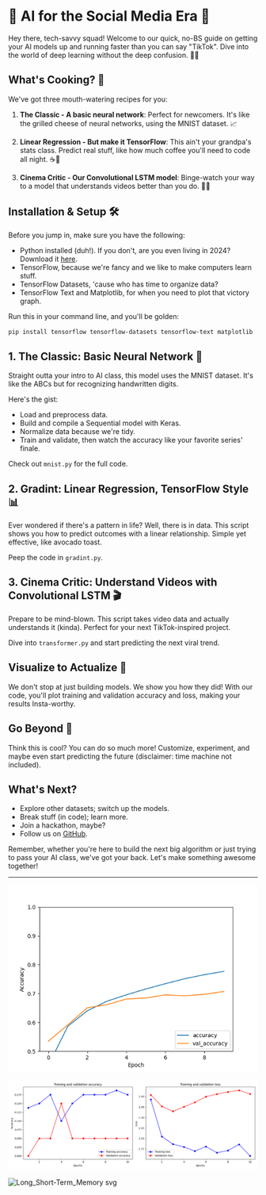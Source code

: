 # 🚀 AI for the Social Media Era 🚀

Hey there, tech-savvy squad! Welcome to our quick, no-BS guide on getting your AI models up and running faster than you can say "TikTok". Dive into the world of deep learning without the deep confusion. 🧠✨

## What's Cooking? 🍳

We've got three mouth-watering recipes for you:

1. **The Classic - A basic neural network**: Perfect for newcomers. It's like the grilled cheese of neural networks, using the MNIST dataset. 📈

2. **Linear Regression - But make it TensorFlow**: This ain't your grandpa's stats class. Predict real stuff, like how much coffee you'll need to code all night. ☕🌙

3. **Cinema Critic - Our Convolutional LSTM model**: Binge-watch your way to a model that understands videos better than you do. 🎥💡

## Installation & Setup 🛠️

Before you jump in, make sure you have the following:

- Python installed (duh!). If you don't, are you even living in 2024? Download it [here](https://www.python.org/downloads/).
- TensorFlow, because we're fancy and we like to make computers learn stuff.
- TensorFlow Datasets, 'cause who has time to organize data?
- TensorFlow Text and Matplotlib, for when you need to plot that victory graph.

Run this in your command line, and you'll be golden:

```bash
pip install tensorflow tensorflow-datasets tensorflow-text matplotlib
```

## 1. The Classic: Basic Neural Network 🍞

Straight outta your intro to AI class, this model uses the MNIST dataset. It's like the ABCs but for recognizing handwritten digits.

Here's the gist:

- Load and preprocess data.
- Build and compile a Sequential model with Keras.
- Normalize data because we're tidy.
- Train and validate, then watch the accuracy like your favorite series' finale.

Check out `mnist.py` for the full code.

## 2. Gradint: Linear Regression, TensorFlow Style 📊

Ever wondered if there's a pattern in life? Well, there is in data. This script shows you how to predict outcomes with a linear relationship. Simple yet effective, like avocado toast.

Peep the code in `gradint.py`.

## 3. Cinema Critic: Understand Videos with Convolutional LSTM 🎬

Prepare to be mind-blown. This script takes video data and actually understands it (kinda). Perfect for your next TikTok-inspired project.

Dive into `transformer.py` and start predicting the next viral trend.

## Visualize to Actualize 🌈

We don't stop at just building models. We show you how they did! With our code, you'll plot training and validation accuracy and loss, making your results Insta-worthy.

## Go Beyond 🚀

Think this is cool? You can do so much more! Customize, experiment, and maybe even start predicting the future (disclaimer: time machine not included).

## What's Next?

- Explore other datasets; switch up the models.
- Break stuff (in code); learn more.
- Join a hackathon, maybe?
- Follow us on [GitHub](https://www.github.com/bdr-pro).

Remember, whether you're here to build the next big algorithm or just trying to pass your AI class, we've got your back. Let's make something awesome together!

---
![alt text](cnn.png)

![alt text](detailcnn.png)

![Long_Short-Term_Memory svg](https://github.com/BDR-Pro/TensorFlow/assets/91114465/f217d3fe-1b21-4093-ba47-35c082904019)




